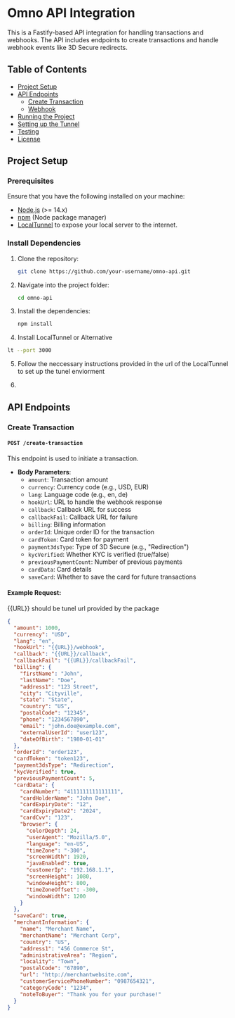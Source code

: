 # Omno API Integration

This is a Fastify-based API integration for handling transactions and webhooks. The API includes endpoints to create transactions and handle webhook events like 3D Secure redirects.

## Table of Contents

- [Project Setup](#project-setup)
- [API Endpoints](#api-endpoints)
  - [Create Transaction](#create-transaction)
  - [Webhook](#webhook)
- [Running the Project](#running-the-project)
- [Setting up the Tunnel](#setting-up-the-tunnel)
- [Testing](#testing)
- [License](#license)

## Project Setup

### Prerequisites

Ensure that you have the following installed on your machine:

- [Node.js](https://nodejs.org/en/) (>= 14.x)
- [npm](https://npmjs.com) (Node package manager)
- [LocalTunnel](https://localtunnel.github.io/www/) to expose your local server to the internet.

### Install Dependencies

1. Clone the repository:
    ```bash
    git clone https://github.com/your-username/omno-api.git
    ```

2. Navigate into the project folder:
    ```bash
    cd omno-api
    ```

3. Install the dependencies:
    ```bash
    npm install
    ```

4. Install LocalTunnel or Alternative
```bash
lt --port 3000
```

5. Follow the neccessary instructions provided in the url of the LocalTunnel to set up the tunel enviorment

6. 

## API Endpoints

### Create Transaction

#### `POST /create-transaction`
This endpoint is used to initiate a transaction.

- **Body Parameters**:
  - `amount`: Transaction amount
  - `currency`: Currency code (e.g., USD, EUR)
  - `lang`: Language code (e.g., en, de)
  - `hookUrl`: URL to handle the webhook response
  - `callback`: Callback URL for success
  - `callbackFail`: Callback URL for failure
  - `billing`: Billing information
  - `orderId`: Unique order ID for the transaction
  - `cardToken`: Card token for payment
  - `payment3dsType`: Type of 3D Secure (e.g., "Redirection")
  - `kycVerified`: Whether KYC is verified (true/false)
  - `previousPaymentCount`: Number of previous payments
  - `cardData`: Card details
  - `saveCard`: Whether to save the card for future transactions

#### Example Request:
{{URL}} should be tunel url provided by the package
```json
{
  "amount": 1000,
  "currency": "USD",
  "lang": "en",
  "hookUrl": "{{URL}}/webhook",
  "callback": "{{URL}}/callback",
  "callbackFail": "{{URL}}/callbackFail",
  "billing": {
    "firstName": "John",
    "lastName": "Doe",
    "address1": "123 Street",
    "city": "Cityville",
    "state": "State",
    "country": "US",
    "postalCode": "12345",
    "phone": "1234567890",
    "email": "john.doe@example.com",
    "externalUserId": "user123",
    "dateOfBirth": "1980-01-01"
  },
  "orderId": "order123",
  "cardToken": "token123",
  "payment3dsType": "Redirection",
  "kycVerified": true,
  "previousPaymentCount": 5,
  "cardData": {
    "cardNumber": "4111111111111111",
    "cardHolderName": "John Doe",
    "cardExpiryDate": "12",
    "cardExpiryDate2": "2024",
    "cardCvv": "123",
    "browser": {
      "colorDepth": 24,
      "userAgent": "Mozilla/5.0",
      "language": "en-US",
      "timeZone": "-300",
      "screenWidth": 1920,
      "javaEnabled": true,
      "customerIp": "192.168.1.1",
      "screenHeight": 1080,
      "windowHeight": 800,
      "timeZoneOffset": -300,
      "windowWidth": 1200
    }
  },
  "saveCard": true,
  "merchantInformation": {
    "name": "Merchant Name",
    "merchantName": "Merchant Corp",
    "country": "US",
    "address1": "456 Commerce St",
    "administrativeArea": "Region",
    "locality": "Town",
    "postalCode": "67890",
    "url": "http://merchantwebsite.com",
    "customerServicePhoneNumber": "0987654321",
    "categoryCode": "1234",
    "noteToBuyer": "Thank you for your purchase!"
  }
}
